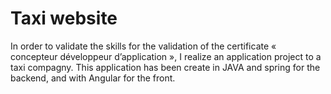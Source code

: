 # Taxi website
In order to validate the skills for the validation of the certificate « concepteur développeur d’application », I realize an application project to a taxi compagny.
This application has been create in JAVA and spring for the backend, and with Angular for the front.
